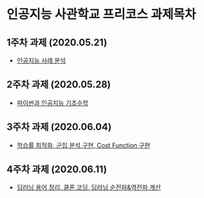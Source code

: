 # 인공지능 사관학교 프리코스 과제목차

## 1주차 과제 (2020.05.21)
 - [인공지능 사례 분석](https://github.com/winstring1991/gj-aischool/blob/master/1%EC%A3%BC%EC%B0%A8%EA%B3%BC%EC%A0%9C.ipynb)

## 2주차 과제 (2020.05.28)
 - [파이썬과 인공지능 기초수학](https://github.com/winstring1991/gj-aischool/blob/master/2%EC%A3%BC%EC%B0%A8%EA%B3%BC%EC%A0%9C.ipynb)

## 3주차 과제 (2020.06.04)
 - [학습률 최적화, 군집 분석 구현, Cost Function 구현](https://github.com/winstring1991/gj-aischool/blob/master/3%EC%A3%BC%EC%B0%A8%EA%B3%BC%EC%A0%9C.ipynb)

## 4주차 과제 (2020.06.11)
 - [딥러닝 용어 정리, 클론 코딩, 딥러닝 순전파&역전파 계산](https://github.com/winstring1991/gj-aischool/blob/master/4%EC%A3%BC%EC%B0%A8%EA%B3%BC%EC%A0%9C.ipynb)
